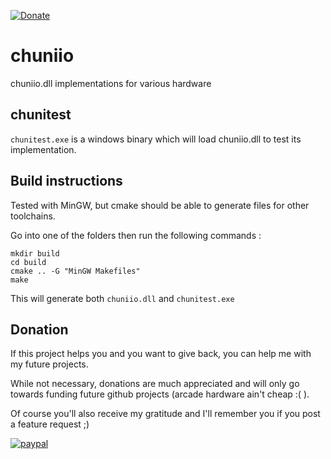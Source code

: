 [![Donate](https://img.shields.io/badge/Donate-PayPal-green.svg)](https://www.paypal.com/donate?hosted_button_id=WT735CX4UMZ9U)

# chuniio

chuniio.dll implementations for various hardware

## chunitest

`chunitest.exe` is a windows binary which will load chuniio.dll to test its implementation.

## Build instructions

Tested with MinGW, but cmake should be able to generate files for other toolchains.

Go into one of the folders then run the following commands :

```
mkdir build
cd build
cmake .. -G "MinGW Makefiles"
make
```

This will generate both `chuniio.dll` and `chunitest.exe`

## Donation

If this project helps you and you want to give back, you can help me with my future projects.

While not necessary, donations are much appreciated and will only go towards funding future github projects (arcade hardware ain't cheap :( ).

Of course you'll also receive my gratitude and I'll remember you if you post a feature request ;)

[![paypal](https://www.paypalobjects.com/en_US/i/btn/btn_donateCC_LG.gif)](https://www.paypal.com/donate?hosted_button_id=WT735CX4UMZ9U)